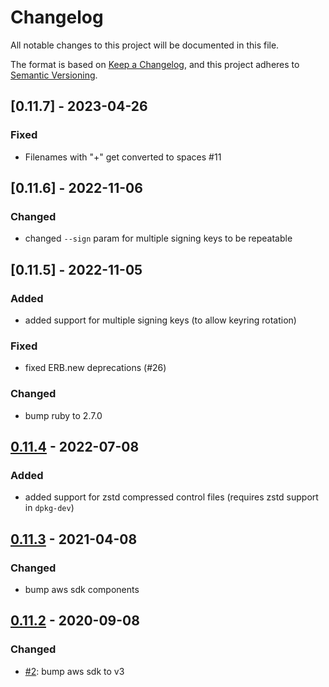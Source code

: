 # Changelog
All notable changes to this project will be documented in this file.

The format is based on [Keep a Changelog](https://keepachangelog.com/en/1.0.0/),
and this project adheres to [Semantic Versioning](https://semver.org/spec/v2.0.0.html).

## [0.11.7] - 2023-04-26
### Fixed
* Filenames with "+" get converted to spaces #11 

## [0.11.6] - 2022-11-06
### Changed
* changed `--sign` param for multiple signing keys to be repeatable

## [0.11.5] - 2022-11-05
### Added
* added support for multiple signing keys (to allow keyring rotation)
### Fixed
* fixed ERB.new deprecations (#26)
### Changed
* bump ruby to 2.7.0

## [0.11.4] - 2022-07-08
### Added
* added support for zstd compressed control files (requires zstd support in `dpkg-dev`)

[0.11.4]: https://github.com/deb-s3/deb-s3/compare/0.11.3...0.11.4

## [0.11.3] - 2021-04-08
### Changed
* bump aws sdk components

[0.11.3]: https://github.com/deb-s3/deb-s3/compare/0.11.2...0.11.3

## [0.11.2] - 2020-09-08
### Changed
* [#2](https://github.com/deb-s3/deb-s3/pull/2): bump aws sdk to v3

[0.11.2]: https://github.com/deb-s3/deb-s3/compare/0.11.1...0.11.2
